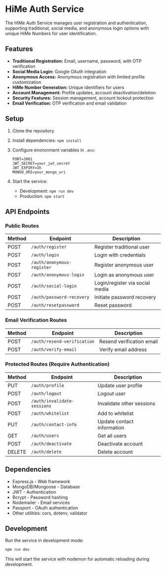 # HiMe Auth Service

The HiMe Auth Service manages user registration and authentication, supporting traditional, social media, and anonymous login options with unique HiMe Numbers for user identification.

## Features

- **Traditional Registration:** Email, username, password, with OTP verification
- **Social Media Login:** Google OAuth integration
- **Anonymous Access:** Anonymous registration with limited profile customization
- **HiMe Number Generation:** Unique identifiers for users
- **Account Management:** Profile updates, account deactivation/deletion
- **Security Features:** Session management, account lockout protection
- **Email Verification:** OTP verification and email validation

## Setup

1. Clone the repository
2. Install dependencies: `npm install`
3. Configure environment variables in `.env`:

   ```plaintext
   PORT=3001
   JWT_SECRET=your_jwt_secret
   JWT_EXPIRY=1h
   MONGO_URI=your_mongo_uri
   ```

4. Start the service:
   - Development: `npm run dev`
   - Production: `npm start`

## API Endpoints

### Public Routes

| Method | Endpoint                | Description                    |
|--------|------------------------|--------------------------------|
| POST   | `/auth/register`       | Register traditional user      |
| POST   | `/auth/login`          | Login with credentials         |
| POST   | `/auth/anonymous-register` | Register anonymous user    |
| POST   | `/auth/anonymous-login`    | Login as anonymous user    |
| POST   | `/auth/social-login`   | Login/register via social media|
| POST   | `/auth/password-recovery` | Initiate password recovery  |
| POST   | `/auth/resetpassword`  | Reset password                 |

### Email Verification Routes

| Method | Endpoint                | Description                    |
|--------|------------------------|--------------------------------|
| POST   | `/auth/resend-verification` | Resend verification email |
| POST   | `/auth/verify-email`   | Verify email address           |

### Protected Routes (Require Authentication)

| Method | Endpoint                | Description                    |
|--------|------------------------|--------------------------------|
| PUT    | `/auth/profile`        | Update user profile            |
| POST   | `/auth/logout`         | Logout user                    |
| POST   | `/auth/invalidate-sessions` | Invalidate other sessions |
| POST   | `/auth/whitelist`      | Add to whitelist              |
| PUT    | `/auth/contact-info`   | Update contact information     |
| GET    | `/auth/users`          | Get all users                  |
| POST   | `/auth/deactivate`     | Deactivate account            |
| DELETE | `/auth/delete`         | Delete account                 |

## Dependencies

- Express.js - Web framework
- MongoDB/Mongoose - Database
- JWT - Authentication
- Bcrypt - Password hashing
- Nodemailer - Email services
- Passport - OAuth authentication
- Other utilities: cors, dotenv, validator

## Development

Run the service in development mode:

```bash
npm run dev
```

This will start the service with nodemon for automatic reloading during development.
